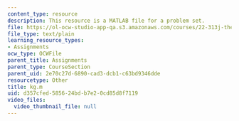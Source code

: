 ```yaml
---
content_type: resource
description: This resource is a MATLAB file for a problem set.
file: https://ol-ocw-studio-app-qa.s3.amazonaws.com/courses/22-313j-thermal-hydraulics-in-power-technology-spring-2007/d357cfed585624bdb7e20cd85d8f7119_kg.m
file_type: text/plain
learning_resource_types:
- Assignments
ocw_type: OCWFile
parent_title: Assignments
parent_type: CourseSection
parent_uid: 2e70c27d-6890-cad3-dcb1-c63bd9346dde
resourcetype: Other
title: kg.m
uid: d357cfed-5856-24bd-b7e2-0cd85d8f7119
video_files:
  video_thumbnail_file: null
---
```

